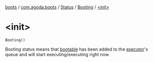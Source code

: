 [boots](../../../index.md) / [com.agoda.boots](../../index.md) / [Status](../index.md) / [Booting](index.md) / [&lt;init&gt;](./-init-.md)

# &lt;init&gt;

`Booting()`

Booting status means that [bootable](../../-bootable/index.md) has been added to the [executor](../../-executor/index.md)'s queue and will
start executing/executing right now.

